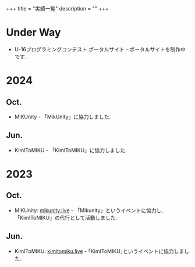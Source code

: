 +++
title = "実績一覧"
description = ""
+++

# Under Way
- U-16プログラミングコンテスト ポータルサイト - ポータルサイトを制作中です.  

# 2024
## Oct.
- MIKUnity - 「MikUnity」に協力しました.  

## Jun.
- KimIToMIKU - 「KimIToMIKU」に協力しました.  

# 2023

## Oct.
- MIKUnity: [mikunity.live](https://mikunity.live) - 「Mikunity」というイベントに協力し, 「KimIToMIKU」の代行として活動しました.

## Jun.
- KimIToMIKU: [kimitomiku.live](https://kimitomiku.live) - ｢KimIToMIKU｣というイベントに協力しました.  
